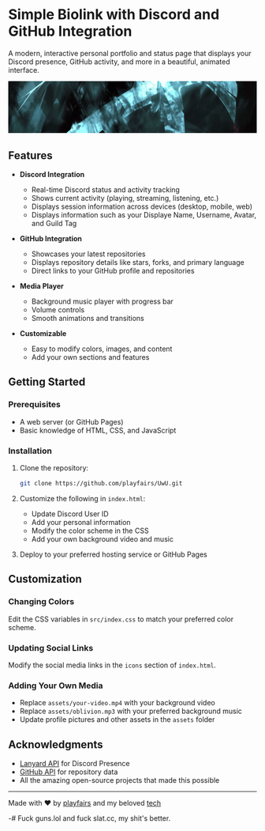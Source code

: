 # Simple Biolink with Discord and GitHub Integration

A modern, interactive personal portfolio and status page that displays your Discord presence, GitHub activity, and more in a beautiful, animated interface.

![Preview](assets/banner.jpg)

## Features

- **Discord Integration**
  - Real-time Discord status and activity tracking
  - Shows current activity (playing, streaming, listening, etc.)
  - Displays session information across devices (desktop, mobile, web)
  - Displays information such as your Displaye Name, Username, Avatar, and Guild Tag

- **GitHub Integration**
  - Showcases your latest repositories
  - Displays repository details like stars, forks, and primary language
  - Direct links to your GitHub profile and repositories

- **Media Player**
  - Background music player with progress bar
  - Volume controls
  - Smooth animations and transitions

- **Customizable**
  - Easy to modify colors, images, and content
  - Add your own sections and features

## Getting Started

### Prerequisites

- A web server (or GitHub Pages)
- Basic knowledge of HTML, CSS, and JavaScript

### Installation

1. Clone the repository:
   ```bash
   git clone https://github.com/playfairs/UwU.git
   ```

2. Customize the following in `index.html`:
   - Update Discord User ID
   - Add your personal information
   - Modify the color scheme in the CSS
   - Add your own background video and music

3. Deploy to your preferred hosting service or GitHub Pages

## Customization

### Changing Colors
Edit the CSS variables in `src/index.css` to match your preferred color scheme.

### Updating Social Links
Modify the social media links in the `icons` section of `index.html`.

### Adding Your Own Media
- Replace `assets/your-video.mp4` with your background video
- Replace `assets/oblivion.mp3` with your preferred background music
- Update profile pictures and other assets in the `assets` folder

## Acknowledgments

- [Lanyard API](https://github.com/Phineas/lanyard) for Discord Presence
- [GitHub API](https://docs.github.com/en/rest) for repository data
- All the amazing open-source projects that made this possible

---

Made with ❤️ by [playfairs](https://github.com/playfairs) and my beloved [tech](https://github.com/TechnicDev)

-# Fuck guns.lol and fuck slat.cc, my shit's better.